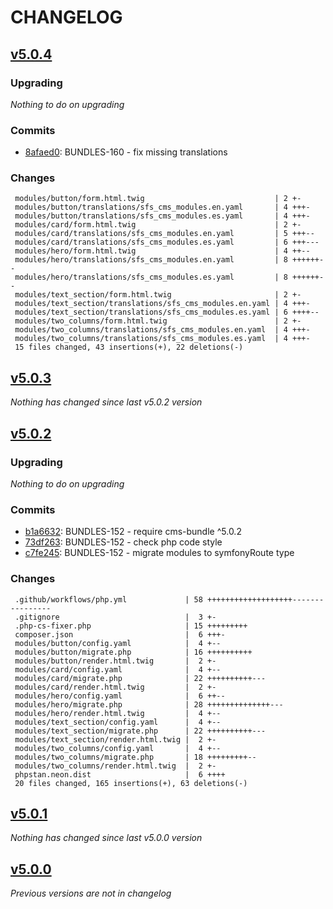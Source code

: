 # CHANGELOG

## [v5.0.4](https://github.com/softspring/cms-module-collection/releases/tag/v5.0.4)

### Upgrading

*Nothing to do on upgrading*

### Commits

- [8afaed0](https://github.com/softspring/cms-module-collection/commit/8afaed00b2bf7ac9dde17b9c8c15f49e3b379819): BUNDLES-160 - fix missing translations

### Changes

```
 modules/button/form.html.twig                             | 2 +-
 modules/button/translations/sfs_cms_modules.en.yaml       | 4 +++-
 modules/button/translations/sfs_cms_modules.es.yaml       | 4 +++-
 modules/card/form.html.twig                               | 2 +-
 modules/card/translations/sfs_cms_modules.en.yaml         | 5 +++--
 modules/card/translations/sfs_cms_modules.es.yaml         | 6 +++---
 modules/hero/form.html.twig                               | 4 ++--
 modules/hero/translations/sfs_cms_modules.en.yaml         | 8 ++++++--
 modules/hero/translations/sfs_cms_modules.es.yaml         | 8 ++++++--
 modules/text_section/form.html.twig                       | 2 +-
 modules/text_section/translations/sfs_cms_modules.en.yaml | 4 +++-
 modules/text_section/translations/sfs_cms_modules.es.yaml | 6 ++++--
 modules/two_columns/form.html.twig                        | 2 +-
 modules/two_columns/translations/sfs_cms_modules.en.yaml  | 4 +++-
 modules/two_columns/translations/sfs_cms_modules.es.yaml  | 4 +++-
 15 files changed, 43 insertions(+), 22 deletions(-)
```

## [v5.0.3](https://github.com/softspring/cms-module-collection/releases/tag/v5.0.3)

*Nothing has changed since last v5.0.2 version*

## [v5.0.2](https://github.com/softspring/cms-module-collection/releases/tag/v5.0.2)

### Upgrading

*Nothing to do on upgrading*

### Commits

- [b1a6632](https://github.com/softspring/cms-module-collection/commit/b1a6632d35e58ec5bdef385cc7675341ebeb52f2): BUNDLES-152 - require cms-bundle ^5.0.2
- [73df263](https://github.com/softspring/cms-module-collection/commit/73df263dd3747bbccef8e538a3a030892b2534ab): BUNDLES-152 - check php code style
- [c7fe245](https://github.com/softspring/cms-module-collection/commit/c7fe2451920dde9201e6a5a42071443ea8575cfb): BUNDLES-152 - migrate modules to symfonyRoute type

### Changes

```
 .github/workflows/php.yml             | 58 +++++++++++++++++++----------------
 .gitignore                            |  3 +-
 .php-cs-fixer.php                     | 15 +++++++++
 composer.json                         |  6 +++-
 modules/button/config.yaml            |  4 +--
 modules/button/migrate.php            | 16 ++++++++++
 modules/button/render.html.twig       |  2 +-
 modules/card/config.yaml              |  4 +--
 modules/card/migrate.php              | 22 ++++++++++---
 modules/card/render.html.twig         |  2 +-
 modules/hero/config.yaml              |  6 ++--
 modules/hero/migrate.php              | 28 ++++++++++++++---
 modules/hero/render.html.twig         |  4 +--
 modules/text_section/config.yaml      |  4 +--
 modules/text_section/migrate.php      | 22 ++++++++++---
 modules/text_section/render.html.twig |  2 +-
 modules/two_columns/config.yaml       |  4 +--
 modules/two_columns/migrate.php       | 18 +++++++++--
 modules/two_columns/render.html.twig  |  2 +-
 phpstan.neon.dist                     |  6 ++++
 20 files changed, 165 insertions(+), 63 deletions(-)
```

## [v5.0.1](https://github.com/softspring/cms-module-collection/releases/tag/v5.0.1)

*Nothing has changed since last v5.0.0 version*

## [v5.0.0](https://github.com/softspring/cms-module-collection/releases/tag/v5.0.0)

*Previous versions are not in changelog*
